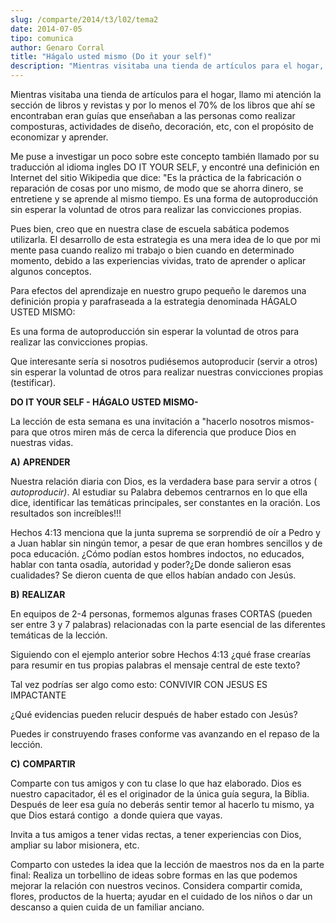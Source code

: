 ```yaml
---
slug: /comparte/2014/t3/l02/tema2
date: 2014-07-05
tipo: comunica
author: Genaro Corral
title: "Hágalo usted mismo (Do it your self)"
description: "Mientras visitaba una tienda de artículos para el hogar, llamo mi atención la  sección de libros y revistas y por lo menos el 70% de los libros que ahí se  encontraban eran guías que enseñaban a las personas como realizar composturas,  actividades de diseño, decoración, etc, c..."
---
```


Mientras visitaba una tienda de artículos para el hogar, llamo mi atención la sección de libros y revistas y por lo menos el 70% de los libros que ahí se encontraban eran guías que enseñaban a las personas como realizar composturas, actividades de diseño, decoración, etc, con el propósito de economizar y aprender.

Me puse a investigar un poco sobre este concepto también llamado por su traducción al idioma ingles DO IT YOUR SELF, y encontré una definición en Internet del sitio Wikipedia que dice: "Es la práctica de la fabricación o reparación de cosas por uno mismo, de modo que se ahorra dinero, se entretiene y se aprende al mismo tiempo. Es una forma de autoproducción sin esperar la voluntad de otros para realizar las convicciones propias.

Pues bien, creo que en nuestra clase de escuela sabática podemos utilizarla. El desarrollo de esta estrategia es una mera idea de lo que por mi mente pasa cuando realizo mi trabajo o bien cuando en determinado momento, debido a las experiencias vividas, trato de aprender o aplicar algunos conceptos.

Para efectos del aprendizaje en nuestro grupo pequeño le daremos una definición propia y parafraseada a la estrategia denominada HÁGALO USTED MISMO:

Es una forma de autoproducción sin esperar la voluntad de otros para realizar las convicciones propias.

Que interesante sería si nosotros pudiésemos autoproducir (servir a otros) sin esperar la voluntad de otros para realizar nuestras convicciones propias (testificar).

**DO IT YOUR SELF - HÁGALO USTED MISMO-**

La lección de esta semana es una invitación a "hacerlo nosotros mismos- para que otros miren más de cerca la diferencia que produce Dios en nuestras vidas.

**A)** **APRENDER**

Nuestra relación diaria con Dios, es la verdadera base para servir a otros ( _autoproducir)_. Al estudiar su Palabra debemos centrarnos en lo que ella dice, identificar las temáticas principales, ser constantes en la oración. Los resultados son increíbles!!!

Hechos 4:13 menciona que la junta suprema se sorprendió de oír a Pedro y a Juan hablar sin ningún temor, a pesar de que eran hombres sencillos y de poca educación. ¿Cómo podían estos hombres indoctos, no educados, hablar con tanta osadía, autoridad y poder?¿De donde salieron esas cualidades? Se dieron cuenta de que ellos habían andado con Jesús.

**B)** **REALIZAR**

En equipos de 2-4 personas, formemos algunas frases CORTAS (pueden ser entre 3 y 7 palabras) relacionadas con la parte esencial de las diferentes temáticas de la lección.

Siguiendo con el ejemplo anterior sobre Hechos 4:13 ¿qué frase crearías para resumir en tus propias palabras el mensaje central de este texto?

Tal vez podrías ser algo como esto: CONVIVIR CON JESUS ES IMPACTANTE

¿Qué evidencias pueden relucir después de haber estado con Jesús?

Puedes ir construyendo frases conforme vas avanzando en el repaso de la lección.

**C)** **COMPARTIR**

Comparte con tus amigos y con tu clase lo que haz elaborado. Dios es nuestro capacitador, él es el originador de la única guía segura, la Biblia. Después de leer esa guía no deberás sentir temor al hacerlo tu mismo, ya que Dios estará contigo  a donde quiera que vayas.

Invita a tus amigos a tener vidas rectas, a tener experiencias con Dios, ampliar su labor misionera, etc.

Comparto con ustedes la idea que la lección de maestros nos da en la parte final: Realiza un torbellino de ideas sobre formas en las que podemos mejorar la relación con nuestros vecinos. Considera compartir comida, flores, productos de la huerta; ayudar en el cuidado de los niños o dar un descanso a quien cuida de un familiar anciano.
